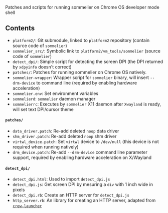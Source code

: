 Patches and scripts for running sommelier on Chrome OS developer mode shell

## Contents
- `platform2/`: Git submodule, linked to `platform2` repository (contain source code of `sommelier`)
- `sommelier_src/`: Symbolic link to `platform2/vm_tools/sommelier` (source code of `sommelier`)
- `detect_dpi/`: Simple script for detecting the screen DPI (the DPI returned by `xdpyinfo` doesn't correct)
- `patches/`: Patches for running sommelier on Chrome OS natively.
- `sommelier-wrapper`: Wrapper script for `sommelier` binary, will insert `--drm-device` to command line (required by enabling hardware acceleration)
- `sommelier.env`: Set environment variables
- `sommelierd`: `sommelier` daemon manager
- `sommelierrc`: Executes by `sommelier` X11 daemon after `Xwayland` is ready, will set text DPI/cursor theme

#### `patches/`
- `data_driver.patch`: Re-add deleted `noop` data driver
- `shm_driver.patch`: Re-add deleted `noop` shm driver
- `virtwl_device.patch`: Set `virtwl` device to `/dev/null` (this device is not required when running natively)
- `drm_device.patch`: Re-add `--drm-device` command line parameter support, required by enabling hardware acceleration on X/Wayland

#### `detect_dpi/`
- `detect_dpi.html`: Used to import `detect_dpi.js`
- `detect_dpi.js`: Get screen DPI by mesuring a `div` with 1 inch wide in pixels
- `detect_dpi.rb`: Create an HTTP server for `detect_dpi.js`
- `http_server.rb`: An library for creating an HTTP server, adapted from [`crew-launcher`](https://github.com/chromebrew/crew-launcher/blob/stable/lib/http_server.rb)
